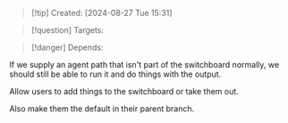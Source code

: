 
>[!tip] Created: [2024-08-27 Tue 15:31]

>[!question] Targets: 

>[!danger] Depends: 

If we supply an agent path that isn't part of the switchboard normally, we should still be able to run it and do things with the output.

Allow users to add things to the switchboard or take them out.

Also make them the default in their parent branch.